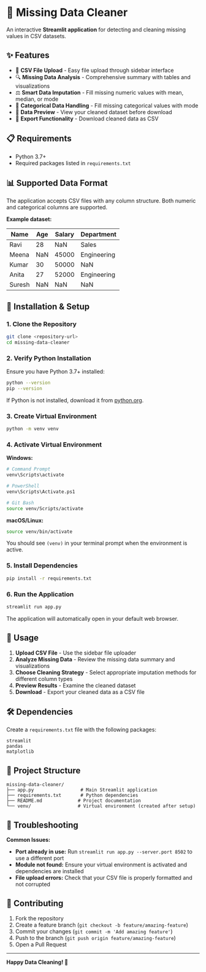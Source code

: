 # 🧹 Missing Data Cleaner

An interactive **Streamlit application** for detecting and cleaning missing values in CSV datasets.

## ✨ Features

- 📂 **CSV File Upload** - Easy file upload through sidebar interface
- 🔍 **Missing Data Analysis** - Comprehensive summary with tables and visualizations
- ⚖️ **Smart Data Imputation** - Fill missing numeric values with mean, median, or mode
- 📝 **Categorical Data Handling** - Fill missing categorical values with mode
- 👀 **Data Preview** - View your cleaned dataset before download
- 💾 **Export Functionality** - Download cleaned data as CSV

## 📋 Requirements

- Python 3.7+
- Required packages listed in `requirements.txt`

## 📊 Supported Data Format

The application accepts CSV files with any column structure. Both numeric and categorical columns are supported.

**Example dataset:**

| Name   | Age | Salary | Department  |
|--------|-----|--------|-------------|
| Ravi   | 28  | NaN    | Sales       |
| Meena  | NaN | 45000  | Engineering |
| Kumar  | 30  | 50000  | NaN         |
| Anita  | 27  | 52000  | Engineering |
| Suresh | NaN | NaN    | NaN         |

## 🚀 Installation & Setup

### 1. Clone the Repository

```bash
git clone <repository-url>
cd missing-data-cleaner
```

### 2. Verify Python Installation

Ensure you have Python 3.7+ installed:

```bash
python --version
pip --version
```

If Python is not installed, download it from [python.org](https://www.python.org/downloads/).

### 3. Create Virtual Environment

```bash
python -m venv venv
```

### 4. Activate Virtual Environment

**Windows:**
```bash
# Command Prompt
venv\Scripts\activate

# PowerShell
venv\Scripts\Activate.ps1

# Git Bash
source venv/Scripts/activate
```

**macOS/Linux:**
```bash
source venv/bin/activate
```

You should see `(venv)` in your terminal prompt when the environment is active.

### 5. Install Dependencies

```bash
pip install -r requirements.txt
```

### 6. Run the Application

```bash
streamlit run app.py
```

The application will automatically open in your default web browser.

## 📝 Usage

1. **Upload CSV File** - Use the sidebar file uploader
2. **Analyze Missing Data** - Review the missing data summary and visualizations
3. **Choose Cleaning Strategy** - Select appropriate imputation methods for different column types
4. **Preview Results** - Examine the cleaned dataset
5. **Download** - Export your cleaned data as a CSV file

## 🛠️ Dependencies

Create a `requirements.txt` file with the following packages:

```
streamlit
pandas
matplotlib
```

## 📁 Project Structure

```
missing-data-cleaner/
├── app.py                 # Main Streamlit application
├── requirements.txt       # Python dependencies
├── README.md             # Project documentation
└── venv/                 # Virtual environment (created after setup)
```

## 🔧 Troubleshooting

**Common Issues:**

- **Port already in use:** Run `streamlit run app.py --server.port 8502` to use a different port
- **Module not found:** Ensure your virtual environment is activated and dependencies are installed
- **File upload errors:** Check that your CSV file is properly formatted and not corrupted

## 🤝 Contributing

1. Fork the repository
2. Create a feature branch (`git checkout -b feature/amazing-feature`)
3. Commit your changes (`git commit -m 'Add amazing feature'`)
4. Push to the branch (`git push origin feature/amazing-feature`)
5. Open a Pull Request

---

**Happy Data Cleaning! 🎉**
